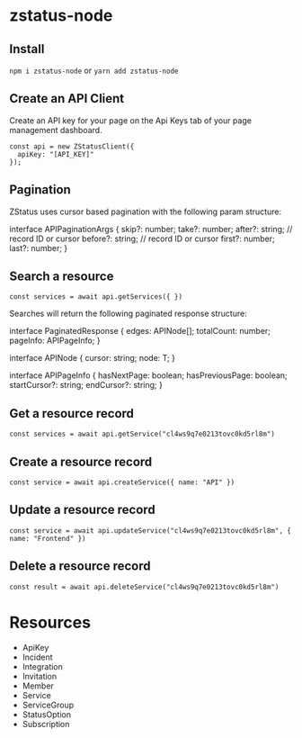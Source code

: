 # zstatus-node

## Install
`npm i zstatus-node` or `yarn add zstatus-node`

## Create an API Client
Create an API key for your page on the Api Keys tab of your page management dashboard.
```
const api = new ZStatusClient({
  apiKey: "[API_KEY]"
});
```

## Pagination
ZStatus uses cursor based pagination with the following param structure:

interface APIPaginationArgs {
  skip?: number;
  take?: number;
  after?: string; // record ID or cursor
  before?: string; // record ID or cursor
  first?: number;
  last?: number;
}

## Search a resource
```
const services = await api.getServices({ })
```

Searches will return the following paginated response structure:

interface PaginatedResponse<T> {
  edges: APINode<T>[];
  totalCount: number;
  pageInfo: APIPageInfo;
}

interface APINode<T> {
  cursor: string;
  node: T;
}

interface APIPageInfo {
  hasNextPage: boolean;
  hasPreviousPage: boolean;
  startCursor?: string;
  endCursor?: string;
}

## Get a resource record
```
const services = await api.getService("cl4ws9q7e0213tovc0kd5rl8m")
```

## Create a resource record
```
const service = await api.createService({ name: "API" })
```

## Update a resource record
```
const service = await api.updateService("cl4ws9q7e0213tovc0kd5rl8m", { name: "Frontend" })
```

## Delete a resource record
```
const result = await api.deleteService("cl4ws9q7e0213tovc0kd5rl8m")
```
  
  
 # Resources
 - ApiKey
 - Incident
 - Integration
 - Invitation
 - Member
 - Service
 - ServiceGroup
 - StatusOption
 - Subscription
